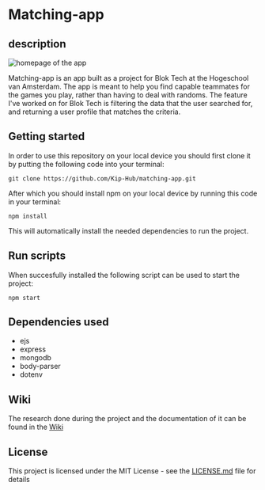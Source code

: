 # Matching-app

## description

![homepage of the app](https://i.imgur.com/163fbnH.png)

Matching-app is an app built as a project for Blok Tech at the Hogeschool van Amsterdam.
The app is meant to help you find capable teammates for the games you play, rather than having to deal with randoms. The feature I've worked on for Blok Tech is filtering the data that the user searched for, and returning a user profile that matches the criteria. 

## Getting started

In order to use this repository on your local device you should first clone it by putting the following code into your terminal:  

```
git clone https://github.com/Kip-Hub/matching-app.git
```  


After which you should install npm on your local device by running this code in your terminal:   

```
npm install
```  

This will automatically install the needed dependencies to run the project.

## Run scripts

When succesfully installed the following script can be used to start the project:  

```
npm start
```


## Dependencies used

- ejs
- express
- mongodb
- body-parser
- dotenv

## Wiki

The research done during the project and the documentation of it can be found in the [Wiki](https://github.com/Kip-Hub/matching-app/wiki)

## License 

This project is licensed under the MIT License - see the [LICENSE.md](https://github.com/Kip-Hub/matching-app/blob/main/LICENSE) file for details


 